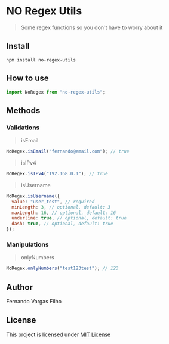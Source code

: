 # NO Regex Utils

> Some regex functions so you don't have to worry about it

## Install

`npm install no-regex-utils`

## How to use

```javascript
import NoRegex from "no-regex-utils";
```

## Methods

### Validations

> isEmail

```javascript
NoRegex.isEmail("fernando@email.com"); // true
```

> isIPv4

```javascript
NoRegex.isIPv4("192.168.0.1"); // true
```

> isUsername

```javascript
NoRegex.isUsername({
  value: "user_test", // required
  minLength: 3, // optional, default: 3
  maxLength: 16, // optional, default: 16
  underline: true, // optional, default: true
  dash: true, // optional, default: true
});
```

### Manipulations

> onlyNumbers

```javascript
NoRegex.onlyNumbers("test123test"); // 123
```

## Author

Fernando Vargas Filho

## License

This project is licensed under
[MIT License](http://en.wikipedia.org/wiki/MIT_License)
